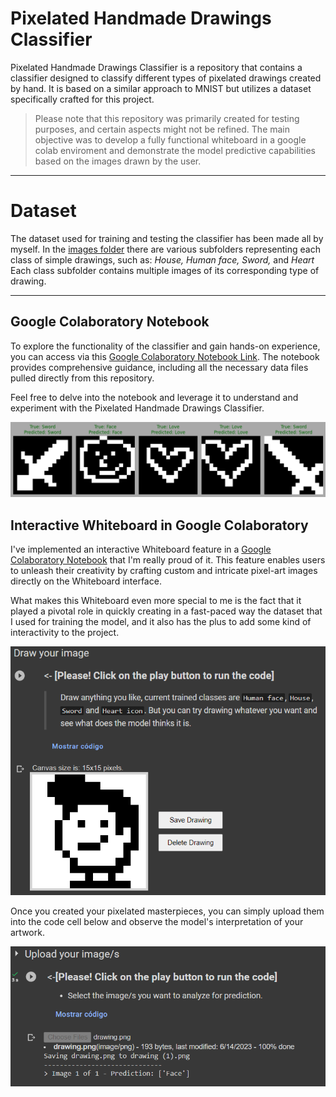 # Pixelated Handmade Drawings Classifier

Pixelated Handmade Drawings Classifier is a repository that contains a classifier designed to classify different types of pixelated drawings created by hand. It is based on a similar approach to MNIST but utilizes a dataset specifically crafted for this project.

> Please note that this repository was primarily created for testing purposes, and certain aspects might not be refined. The main objective was to develop a fully functional whiteboard in a google colab enviroment and demonstrate the model predictive capabilities based on the images drawn by the user.


---


# Dataset

The dataset used for training and testing the classifier has been made all by myself. In the [images folder](https://github.com/JonathanCruze/Drawings_Classificator/tree/main/images) there are various subfolders representing each class of simple drawings, such as: *House, Human face, Sword,* and *Heart* Each class subfolder contains multiple images of its corresponding type of drawing.


---


## Google Colaboratory Notebook

To explore the functionality of the classifier and gain hands-on experience, you can access via this [Google Colaboratory Notebook Link](https://colab.research.google.com/drive/1xgEADBafrzOMSwvCQqMF-iS-mI54hWad?usp=sharing). The notebook provides comprehensive guidance, including all the necessary data files pulled directly from this repository.

Feel free to delve into the notebook and leverage it to understand and experiment with the Pixelated Handmade Drawings Classifier.

![Plot with predicted labels for X_test data](Assets/example_plotted_classifications.png)


## Interactive Whiteboard in Google Colaboratory

I've implemented an interactive Whiteboard feature in a [Google Colaboratory Notebook](https://colab.research.google.com/drive/1xgEADBafrzOMSwvCQqMF-iS-mI54hWad?usp=sharing) that I'm really proud of it. This feature enables users to unleash their creativity by crafting custom and intricate pixel-art images directly on the Whiteboard interface. 

What makes this Whiteboard even more special to me is the fact that it played a pivotal role in quickly creating in a fast-paced way the dataset that I used for training the model, and it also has the plus to add some kind of interactivity to the project.


![Fully-Functional WhiteBoard on Google Colab](Assets/draw_your_image.png)

Once you created your pixelated masterpieces, you can simply upload them into the code cell below and observe the model's interpretation of your artwork.

![Model prediction on users drawings](Assets/predicted_image.png)
